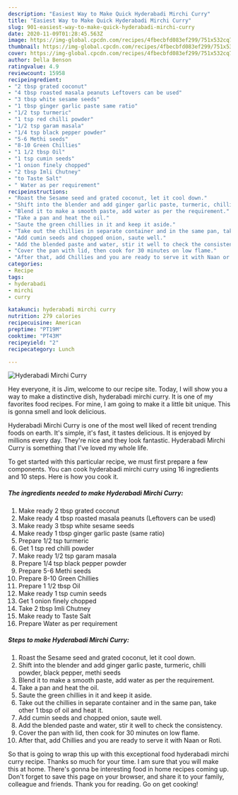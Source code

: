 ```yaml
---
description: "Easiest Way to Make Quick Hyderabadi Mirchi Curry"
title: "Easiest Way to Make Quick Hyderabadi Mirchi Curry"
slug: 901-easiest-way-to-make-quick-hyderabadi-mirchi-curry
date: 2020-11-09T01:28:45.563Z
image: https://img-global.cpcdn.com/recipes/4fbecbfd083ef299/751x532cq70/hyderabadi-mirchi-curry-recipe-main-photo.jpg
thumbnail: https://img-global.cpcdn.com/recipes/4fbecbfd083ef299/751x532cq70/hyderabadi-mirchi-curry-recipe-main-photo.jpg
cover: https://img-global.cpcdn.com/recipes/4fbecbfd083ef299/751x532cq70/hyderabadi-mirchi-curry-recipe-main-photo.jpg
author: Della Benson
ratingvalue: 4.9
reviewcount: 15958
recipeingredient:
- "2 tbsp grated coconut"
- "4 tbsp roasted masala peanuts Leftovers can be used"
- "3 tbsp white sesame seeds"
- "1 tbsp ginger garlic paste same ratio"
- "1/2 tsp turmeric"
- "1 tsp red chilli powder"
- "1/2 tsp garam masala"
- "1/4 tsp black pepper powder"
- "5-6 Methi seeds"
- "8-10 Green Chillies"
- "1 1/2 tbsp Oil"
- "1 tsp cumin seeds"
- "1 onion finely chopped"
- "2 tbsp Imli Chutney"
- "to Taste Salt"
- " Water as per requirement"
recipeinstructions:
- "Roast the Sesame seed and grated coconut, let it cool down."
- "Shift into the blender and add ginger garlic paste, turmeric, chilli powder, black pepper, methi seeds"
- "Blend it to make a smooth paste, add water as per the requirement."
- "Take a pan and heat the oil."
- "Saute the green chillies in it and keep it aside."
- "Take out the chillies in separate container and in the same pan, take other 1 tbsp of oil and heat it."
- "Add cumin seeds and chopped onion, saute well."
- "Add the blended paste and water, stir it well to check the consistency."
- "Cover the pan with lid, then cook for 30 minutes on low flame."
- "After that, add Chillies and you are ready to serve it with Naan or Roti."
categories:
- Recipe
tags:
- hyderabadi
- mirchi
- curry

katakunci: hyderabadi mirchi curry 
nutrition: 279 calories
recipecuisine: American
preptime: "PT19M"
cooktime: "PT43M"
recipeyield: "2"
recipecategory: Lunch

---
```



![Hyderabadi Mirchi Curry](https://img-global.cpcdn.com/recipes/4fbecbfd083ef299/751x532cq70/hyderabadi-mirchi-curry-recipe-main-photo.jpg)

Hey everyone, it is Jim, welcome to our recipe site. Today, I will show you a way to make a distinctive dish, hyderabadi mirchi curry. It is one of my favorites food recipes. For mine, I am going to make it a little bit unique. This is gonna smell and look delicious.

Hyderabadi Mirchi Curry is one of the most well liked of recent trending foods on earth. It's simple, it's fast, it tastes delicious. It is enjoyed by millions every day. They're nice and they look fantastic. Hyderabadi Mirchi Curry is something that I've loved my whole life.




To get started with this particular recipe, we must first prepare a few components. You can cook hyderabadi mirchi curry using 16 ingredients and 10 steps. Here is how you cook it.

<!--inarticleads1-->

##### The ingredients needed to make Hyderabadi Mirchi Curry:

1. Make ready 2 tbsp grated coconut
1. Make ready 4 tbsp roasted masala peanuts (Leftovers can be used)
1. Make ready 3 tbsp white sesame seeds
1. Make ready 1 tbsp ginger garlic paste (same ratio)
1. Prepare 1/2 tsp turmeric
1. Get 1 tsp red chilli powder
1. Make ready 1/2 tsp garam masala
1. Prepare 1/4 tsp black pepper powder
1. Prepare 5-6 Methi seeds
1. Prepare 8-10 Green Chillies
1. Prepare 1 1/2 tbsp Oil
1. Make ready 1 tsp cumin seeds
1. Get 1 onion finely chopped
1. Take 2 tbsp Imli Chutney
1. Make ready to Taste Salt
1. Prepare  Water as per requirement




<!--inarticleads2-->

##### Steps to make Hyderabadi Mirchi Curry:

1. Roast the Sesame seed and grated coconut, let it cool down.
1. Shift into the blender and add ginger garlic paste, turmeric, chilli powder, black pepper, methi seeds
1. Blend it to make a smooth paste, add water as per the requirement.
1. Take a pan and heat the oil.
1. Saute the green chillies in it and keep it aside.
1. Take out the chillies in separate container and in the same pan, take other 1 tbsp of oil and heat it.
1. Add cumin seeds and chopped onion, saute well.
1. Add the blended paste and water, stir it well to check the consistency.
1. Cover the pan with lid, then cook for 30 minutes on low flame.
1. After that, add Chillies and you are ready to serve it with Naan or Roti.




So that is going to wrap this up with this exceptional food hyderabadi mirchi curry recipe. Thanks so much for your time. I am sure that you will make this at home. There's gonna be interesting food in home recipes coming up. Don't forget to save this page on your browser, and share it to your family, colleague and friends. Thank you for reading. Go on get cooking!
